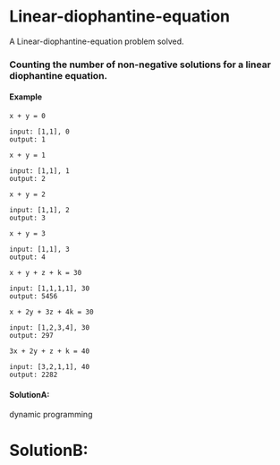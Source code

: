 # Linear-diophantine-equation
A Linear-diophantine-equation problem solved.

### Counting the number of non-negative solutions for a linear diophantine equation.
#### Example
```
x + y = 0

input: [1,1], 0
output: 1
```
```
x + y = 1

input: [1,1], 1
output: 2
```

```
x + y = 2

input: [1,1], 2
output: 3
```

```
x + y = 3

input: [1,1], 3
output: 4
```

```
x + y + z + k = 30

input: [1,1,1,1], 30
output: 5456
```

```
x + 2y + 3z + 4k = 30

input: [1,2,3,4], 30
output: 297
```
```
3x + 2y + z + k = 40

input: [3,2,1,1], 40
output: 2282
```

#### SolutionA: 
dynamic programming

# SolutionB:

